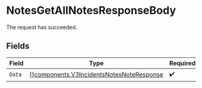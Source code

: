 # NotesGetAllNotesResponseBody

The request has succeeded.


## Fields

| Field                                                                                                | Type                                                                                                 | Required                                                                                             | Description                                                                                          |
| ---------------------------------------------------------------------------------------------------- | ---------------------------------------------------------------------------------------------------- | ---------------------------------------------------------------------------------------------------- | ---------------------------------------------------------------------------------------------------- |
| `Data`                                                                                               | [][components.V3IncidentsNotesNoteResponse](../../models/components/v3incidentsnotesnoteresponse.md) | :heavy_check_mark:                                                                                   | N/A                                                                                                  |
